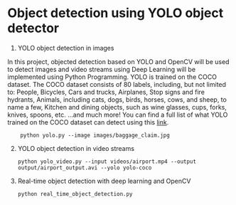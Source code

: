 # Object detection using YOLO object detector


1.	YOLO object detection in images

In this project, objected detection based on YOLO and OpenCV will be used to detect images and video streams using Deep Learning will be implemented using Python Programming. YOLO is trained on the COCO dataset. The COCO dataset consists of 80 labels, including, but not limited to:
People, Bicycles, Cars and trucks, Airplanes, Stop signs and fire hydrants, Animals, including cats, dogs, birds, horses, cows, and sheep, to name a few, Kitchen and dining objects, such as wine glasses, cups, forks, knives, spoons, etc. …and much more!
You can find a full list of what YOLO trained on the COCO dataset can detect using this [link](https://github.com/pjreddie/darknet/blob/master/data/coco.names).

        python yolo.py --image images/baggage_claim.jpg
        
        

2.	YOLO object detection in video streams

        python yolo_video.py --input videos/airport.mp4 --output output/airport_output.avi --yolo yolo-coco
        
        


3.	Real-time object detection with deep learning and OpenCV

        python real_time_object_detection.py
        
        
